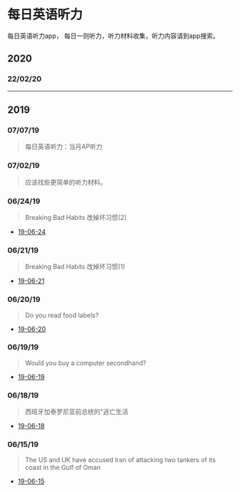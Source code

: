 # 每日英语听力
每日英语听力app， 每日一则听力，听力材料收集，听力内容请到app搜索。

## 2020

### 22/02/20


__________

## 2019

### 07/07/19
>每日英语听力：当月AP听力

### 07/02/19
>应该找些更简单的听力材料。

### 06/24/19
>Breaking Bad Habits 改掉坏习惯(2)

- [19-06-24](./19/19-06-24.md)

### 06/21/19
>Breaking Bad Habits 改掉坏习惯(1)

- [19-06-21](./19/19-06-21.md)

### 06/20/19
>Do you read food labels? 

- [19-06-20](./19/19-06-20.md)

### 06/19/19
>Would you buy a computer secondhand?

- [19-06-19](./19/19-06-19.md)

### 06/18/19
>西班牙加泰罗尼亚前总统的"逃亡生活

- [19-06-18](./19/19-06-18.md)

### 06/15/19
>The US and UK have accused Iran of attacking two tankers of its coast in the Gulf of Oman

- [19-06-15](./19/19-06-15.md)
